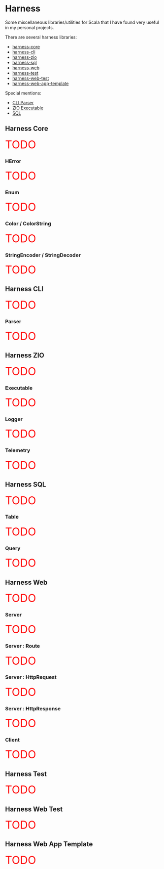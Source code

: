 
# Harness

Some miscellaneous libraries/utilities for Scala that I have found very useful in my personal projects.

There are several harness libraries:
- [harness-core](#harness-core)
- [harness-cli](#harness-cli)
- [harness-zio](#harness-zio)
- [harness-sql](#harness-sql)
- [harness-web](#harness-web)
- [harness-test](#harness-test)
- [harness-web-test](#harness-web-test)
- [harness-web-app-template](#harness-web-app-template)

Special mentions:
- [CLI Parser](#parser)
- [ZIO Executable](#executable)
- [SQL](#harness-sql)

## Harness Core

<span style="font-size: 2.5em; color: red">TODO</span>

### HError

<span style="font-size: 2.5em; color: red">TODO</span>

### Enum

<span style="font-size: 2.5em; color: red">TODO</span>

### Color / ColorString

<span style="font-size: 2.5em; color: red">TODO</span>

### StringEncoder / StringDecoder

<span style="font-size: 2.5em; color: red">TODO</span>

## Harness CLI

<span style="font-size: 2.5em; color: red">TODO</span>

### Parser

<span style="font-size: 2.5em; color: red">TODO</span>

## Harness ZIO

<span style="font-size: 2.5em; color: red">TODO</span>

### Executable

<span style="font-size: 2.5em; color: red">TODO</span>

### Logger

<span style="font-size: 2.5em; color: red">TODO</span>

### Telemetry

<span style="font-size: 2.5em; color: red">TODO</span>

## Harness SQL

<span style="font-size: 2.5em; color: red">TODO</span>

### Table

<span style="font-size: 2.5em; color: red">TODO</span>

### Query

<span style="font-size: 2.5em; color: red">TODO</span>

## Harness Web

<span style="font-size: 2.5em; color: red">TODO</span>

### Server

<span style="font-size: 2.5em; color: red">TODO</span>

### Server : Route

<span style="font-size: 2.5em; color: red">TODO</span>

### Server : HttpRequest

<span style="font-size: 2.5em; color: red">TODO</span>

### Server : HttpResponse

<span style="font-size: 2.5em; color: red">TODO</span>

### Client

<span style="font-size: 2.5em; color: red">TODO</span>

## Harness Test

<span style="font-size: 2.5em; color: red">TODO</span>

## Harness Web Test

<span style="font-size: 2.5em; color: red">TODO</span>

## Harness Web App Template

<span style="font-size: 2.5em; color: red">TODO</span>
